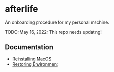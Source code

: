 # afterlife
An onboarding procedure for my personal machine.

TODO: May 16, 2022: This repo needs updating!



## Documentation

- [Reinstalling MacOS](docs/REINSTALL.md)
- [Restoring Environment](docs/RESTORE.md)


